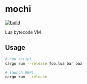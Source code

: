 # mochi

[![build](https://github.com/mosmeh/mochi/workflows/build/badge.svg)](https://github.com/mosmeh/mochi/actions)

Lua bytecode VM

## Usage

```sh
# run script
cargo run --release foo.lua bar baz

# launch REPL
cargo run --release
```
